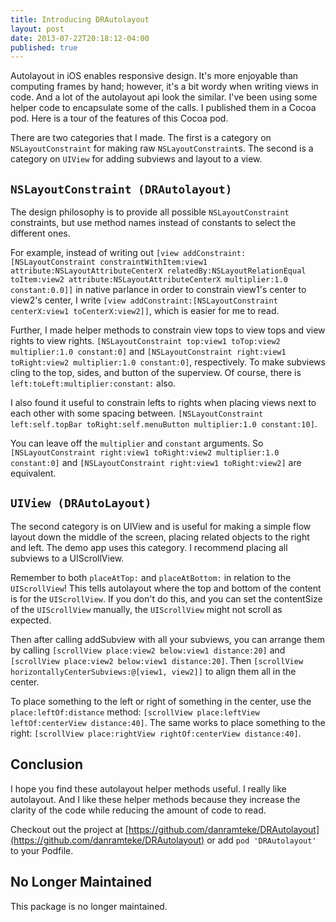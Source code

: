 ```yaml
---
title: Introducing DRAutolayout
layout: post
date: 2013-07-22T20:18:12-04:00
published: true
---
```


Autolayout in iOS enables responsive design. It's more enjoyable than computing frames by hand; however, it's a bit wordy when writing views in code. And a lot of the autolayout api look the similar. I've been using some helper code to encapsulate some of the calls. I published them in a Cocoa pod. Here is a tour of the features of this Cocoa pod.

There are two categories that I made. The first is a category on `NSLayoutConstraint` for making raw `NSLayoutConstraint`s. The second is a category on `UIView` for adding subviews and layout to a view.

## `NSLayoutConstraint (DRAutolayout)`

The design philosophy is to provide all possible `NSLayoutConstraint` constraints, but use method names instead of constants to select the different ones.

For example, instead of writing out `[view addConstraint:[NSLayoutConstraint constraintWithItem:view1 attribute:NSLayoutAttributeCenterX relatedBy:NSLayoutRelationEqual toItem:view2 attribute:NSLayoutAttributeCenterX multiplier:1.0 constant:0.0]]` in native parlance in order to constrain view1's center to view2's center, I write `[view addConstraint:[NSLayoutConstraint centerX:view1 toCenterX:view2]]`, which is easier for me to read.

Further, I made helper methods to constrain view tops to view tops and view rights to view rights. `[NSLayoutConstraint top:view1 toTop:view2 multiplier:1.0 constant:0]` and `[NSLayoutConstraint right:view1 toRight:view2 multiplier:1.0 constant:0]`, respectively. To make subviews cling to the top, sides, and button of the superview. Of course, there is `left:toLeft:multiplier:constant:` also.

I also found it useful to constrain lefts to rights when placing views next to each other with some spacing between. `[NSLayoutConstraint left:self.topBar toRight:self.menuButton multiplier:1.0 constant:10]`.

You can leave off the `multiplier` and `constant` arguments. So `[NSLayoutConstraint right:view1 toRight:view2 multiplier:1.0 constant:0]` and `[NSLayoutConstraint right:view1 toRight:view2]` are equivalent.


## `UIView (DRAutoLayout)`

The second category is on UIView and is useful for making a simple flow layout down the middle of the screen, placing related objects to the right and left. The demo app uses this category. I recommend placing all subviews to a UIScrollView. 

Remember to both `placeAtTop:` and `placeAtBottom:` in relation to the `UIScrollView`! This tells autolayout where the top and bottom of the content is for the `UIScrollView`. If you don't do this, and you can set the contentSize of the `UIScrollView` manually, the `UIScrollView` might not scroll as expected.

Then after calling addSubview with all your subviews, you can arrange them by calling  `[scrollView place:view2 below:view1 distance:20]` and `[scrollView place:view2 below:view1 distance:20]`. Then `[scrollView horizontallyCenterSubviews:@[view1, view2]]` to align them all in the center.

To place something to the left or right of something in the center, use the `place:leftOf:distance` method: `[scrollView place:leftView leftOf:centerView distance:40]`. The same works to place something to the right: `[scrollView place:rightView rightOf:centerView distance:40]`.

## Conclusion

I hope you find these autolayout helper methods useful. I really like autolayout. And I like these helper methods because they increase the clarity of the code while reducing the amount of code to read.

Checkout out the project at [https://github.com/danramteke/DRAutolayout](https://github.com/danramteke/DRAutolayout) or add `pod 'DRAutolayout'` to your Podfile.

## No Longer Maintained

This package is no longer maintained.